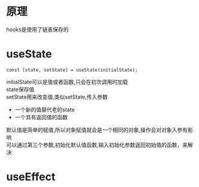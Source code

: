 # 原理
hooks是使用了链表保存的  

# useState
```
const [state, setState] = useState(initialState);
```
initialState可以是值或者函数,只会在初次调用时加载  
state保存值  
setState用来改变值,类似setState,传入参数
- 一个新的值替代老的state  
- 一个具有返回值的函数

默认值是简单的赋值,所以对象赋值就会是一个相同的对象,操作会对对象入参有影响  
可以通过第三个参数,初始化默认值函数,输入初始化参数返回初始值的函数，来解决
# useEffect
